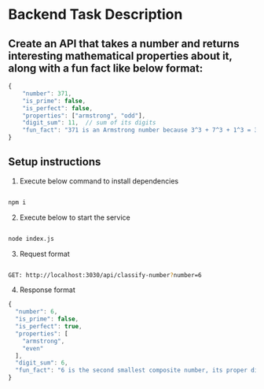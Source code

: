 # Backend Task Description

## Create an API that takes a number and returns interesting mathematical properties about it, along with a fun fact like below format:

```javascript
{
    "number": 371,
    "is_prime": false,
    "is_perfect": false,
    "properties": ["armstrong", "odd"],
    "digit_sum": 11,  // sum of its digits
    "fun_fact": "371 is an Armstrong number because 3^3 + 7^3 + 1^3 = 371"
}
```

## Setup instructions

1. Execute below command to install dependencies

```bash

npm i 

```

2. Execute below to start the service

```bash

node index.js 

```

3. Request format

```bash

GET: http://localhost:3030/api/classify-number?number=6


```

4. Response format

```javascript
{
  "number": 6,
  "is_prime": false,
  "is_perfect": true,
  "properties": [
    "armstrong",
    "even"
  ],
  "digit_sum": 6,
  "fun_fact": "6 is the second smallest composite number, its proper divisors being 1, 2 and 3."
}
```